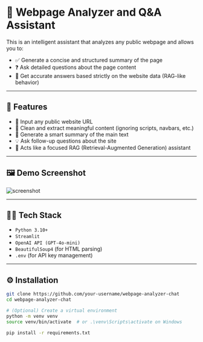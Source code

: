 # 🧠 Webpage Analyzer and Q&A Assistant

This is an intelligent assistant that analyzes any public webpage and allows you to:
- ✅ Generate a concise and structured summary of the page
- ❓ Ask detailed questions about the page content
- 💬 Get accurate answers based strictly on the website data (RAG-like behavior)
---

## 🚀 Features

- 🔗 Input any public website URL
- 🧹 Clean and extract meaningful content (ignoring scripts, navbars, etc.)
- 📝 Generate a smart summary of the main text
- 💡 Ask follow-up questions about the site
- 🧠 Acts like a focused RAG (Retrieval-Augmented Generation) assistant

---

## 🖼 Demo Screenshot

![screenshot](./screenshot.png) 

---

## 🧑‍💻 Tech Stack

- `Python 3.10+`
- `Streamlit`
- `OpenAI API (GPT-4o-mini)`
- `BeautifulSoup4` (for HTML parsing)
- `.env` (for API key management)

---

## ⚙️ Installation

```bash
git clone https://github.com/your-username/webpage-analyzer-chat
cd webpage-analyzer-chat

# (Optional) Create a virtual environment
python -m venv venv
source venv/bin/activate  # or .\venv\Scripts\activate on Windows

pip install -r requirements.txt
